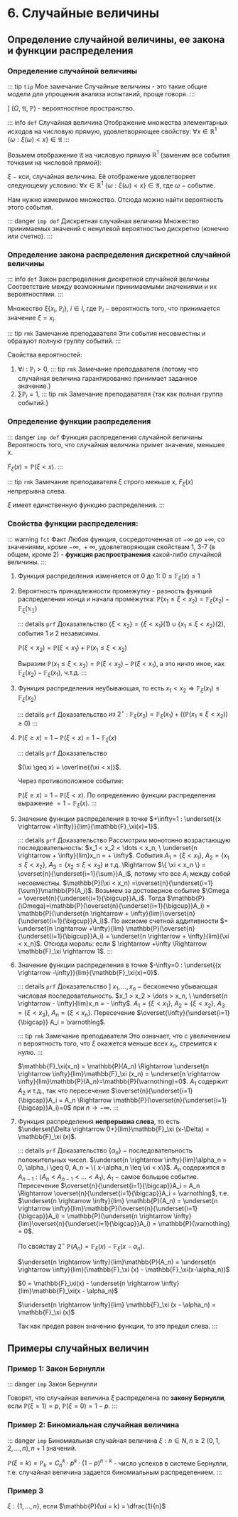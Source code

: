 # 6. Случайные величины

## Определение случайной величины, ее закона и функции распределения

### Определение случайной величины

::: tip `tip` Мое замечание
Случайные величины - это такие общие модели для упрощения анализа испытаний, проще говоря.
:::

$] \ (\Omega, \ \mathfrak{A}, \ \mathbb{P})$ - вероятностное пространство.

::: info `def`  Случайная величина
Отображение множества элементарных исходов на числовую прямую, удовлетворяющее свойству: 
$\forall x \in \mathbb{R}^1$ $\{\omega: \xi (\omega) < x \} \in \mathfrak{A}$
:::

Возьмем отображение $\mathfrak{A}$ на числовую прямую $\mathbb{R}^1$ (заменим все события точками на числовой прямой):

$\xi \ -$ кси, случайная величина. Её отображение удовлетворяет следующему условию: $\forall x \in \mathbb{R}^1$ $\{\omega: \xi (\omega) < x \} \in \mathfrak{A}$, где $\omega \ -$ событие.

Нам нужно измеримое множество. Отсюда можно найти вероятность этого события.

::: danger `imp def`  Дискретная случайная величина
Множество принимаемых значений с ненулевой вероятностью дискретно (конечно или счетно).
:::

### Определение закона распределения дискретной случайной величины

::: info `def`  Закон распределения дискретной случайной величины
Соответствие между возможными принимаемыми значениями и их вероятностями.
:::

Множество $\xi\{x_i, \ \mathbb{P}_i \}, \ i \in I$, где $\mathbb{P}_i \ -$ вероятность того, что принимается значение $\xi = x_i$. 

::: tip `rmk` Замечание преподавателя 
Эти события несовместны и образуют полную группу событий.
:::

Свойства вероятностей:
1) $\forall i:\mathbb{P}_i>0$, ::: tip `rmk` Замечание преподавателя {потому что случайная величина гарантированно принимает заданное значение.}
2) $\sum \mathbb{P}_i = 1$, ::: tip `rmk` Замечание преподавателя {так как полная группа событий.}

### Определение функции распределения

::: danger `imp def`  Функция распределения случайной величины
Вероятность того, что случайная величина примет значение, меньшее x.

$F_{\xi}(x) = \mathbb{P}(\xi < x)$.
:::

::: tip `rmk` Замечание преподавателя
$\xi$ строго меньше x, $F_\xi(x)$ непрерывна слева.

$\xi$ имеет единственную функцию распределения.
:::

### Свойства функции распределения:

::: warning `fct` Факт
Любая функция, сосредоточенная от $-\infty$ до $+\infty$, со значениями, кроме $-\infty, \ +\infty$, удовлетворяющая свойствам 1, 3-7 (в общем, кроме 2) - **функция распространения** какой-либо случайной величины.
:::

1) Функция распределения изменяется от 0 до 1: $0 \leq \mathbb{F}_\xi(x) \leq 1$

2) Вероятность принадлежности промежутку - разность функций распределения конца и начала промежутка: $\mathbb{P}(x_1 \leq \xi < x_2) = \mathbb{F}_\xi(x_2) - \mathbb{F_\xi(x_1)}$

    ::: details `prf` Доказательство
    $\{ \xi < x_2\} = \{\xi < x_1\}(1) \cup \{x_1 \leq \xi < x_2\}(2)$, события 1 и 2 независимы.
    
    $\mathbb{P}(\xi < x_2) = \mathbb{P}(\xi < x_1) + \mathbb{P}(x_1 \leq \xi < x_2)$

    Выразим $\mathbb{P}(x_1 \leq \xi < x_2) = \mathbb{P}(\xi < x_2) - \mathbb{P}(\xi < x_1)$, а это ничто иное, как $\mathbb{F}_\xi(x_2) - \mathbb{F}_\xi(x_1)$, ч.т.д.
    :::
    
3) Функция распределения неубывающая, то есть $x_1 < x_2 \Rightarrow \mathbb{F}_\xi(x_1) \leq \mathbb{F}_\xi (x_2)$

    ::: details `prf` Доказательство
    $из\ 2^\circ$ : $\mathbb{F}_\xi(x_2)=\mathbb{F}_\xi(x_1) + ((\mathbb{P}(x_1 \leq \xi < x_2)) \geq 0)$
    :::
    
4) $\mathbb{P}(\xi \geq x) = 1 - \mathbb{P}(\xi < x) = 1 - \mathbb{F}_\xi (x)$

    ::: details `prf` Доказательство 

    $(\xi \geq x) = \overline{(\xi < x)}$. 

    Через противоположное событие:
     
    $\mathbb{P}(\xi \geq x) = 1 - \mathbb{P}(\xi < x)$. По определению функции распределения выражение $=1 - \mathbb{F}_\xi (x).$
    :::

5) Значение функции распределения в точке $+\infty=1 : \underset{{x \rightarrow +\infty}}{lim}{\mathbb{F}_\xi(x)=1}$.
    
    ::: details `prf` Доказательство 
    Рассмотрим монотонно возрастающую последовательность: $x_1 < x_2 < \dots < x_n, \ \underset{n \rightarrow + \infty}{lim}x_n = + \infty$. События $A_1 = \{ \xi < x_1\},\ A_2 = \{ x_1 \leq \xi < x_2\},\ A_3 = \{x_2 \leq \xi < x_3\}$ и т.д. \Rightarrow $\{ \xi < x_n \} = \overset{n}{\underset{i=1}{\sum}}A_i$, потому что все $A_i$ между собой несовместны. $\mathbb{P}(\xi < x_n) =\overset{n}{\underset{i=1}{\sum}}\mathbb{P}(A_i)$. Возьмем за достоверное событие $\Omega = \overset{n}{\underset{i=1}{\bigcup}}A_i$. Тогда $\mathbb{P}(\Omega)=\mathbb{P}(\overset{n}{\underset{i=1}{\bigcup}}A_i) = \mathbb{P}(\underset{n \rightarrow + \infty}{lim}\overset{n}{\underset{i=1}{\bigcup}}A_i)$. По аксиоме счетной аддитивности $= \underset{n \rightarrow +\infty}{lim} \mathbb{P}(\overset{n}{\underset{i=1}{\bigcup}}A_i) = \underset{n \rightarrow + \infty}{lim}(\xi < x_n)$. Отсюда мораль: если $ \rightarrow +\infty \Rightarrow \mathbb{F}_\xi \rightarrow 1$.
    :::

6) Значение функции распределения в точке $-\infty=0 : \underset{{x \rightarrow -\infty}}{lim}{\mathbb{F}_\xi(x)=0}$.

    ::: details `prf` Доказательство 
    ] $x_1, \dots, x_n \ -$ бесконечно убывающая числовая последовательность. $x_1 > x_2 > \dots > x_n, \ \underset{n \rightarrow - \infty}{lim}x_n = - \infty$. $A_1 = \{ \xi < x_1\},\ A_2 = \{ \xi < x_2\},\ A_3 = \{\xi < x_3\},\ A_n =\{ \xi < x_n \}$. Пересечение $\overset{\infty}{\underset{i=1}{\bigcap}} A_i = \varnothing$. 
    
    ::: tip `rmk` Замечание преподавателя 
    Это означает, что с увеличением n вероятность того, что $\xi$ окажется меньше всех $x_n$, стремится к нулю.
    :::

    $\mathbb{F}_\xi(x_n) = \mathbb{P}(A_n) \Rightarrow \underset{n \rightarrow \infty}{lim}\mathbb{F}_\xi (x_n) = \underset{n \rightarrow \infty}{lim}\mathbb{P}(A_n)=\mathbb{P}(\varnothing)=0$. $A_1$ содержит $A_2$ и т.д., так что пересечение $\overset{n}{\underset{i=1}{\bigcap}}A_i = A_n \Rightarrow \mathbb{P}(\overset{n}{\underset{i=1}{\bigcap}}A_i)=0$ при $n \rightarrow -\infty$.
    :::
    
7) Функция распределения **непрерывна слева**, то есть $\underset{\Delta \rightarrow 0+}{lim}\mathbb{F}_\xi (x-\Delta) = \mathbb{F}_\xi (x)$.

    ::: details `prf` Доказательство 
    $\{\alpha_n\}\ -$ последовательность положительных чисел. $\underset{n \rightarrow \infty}{lim}\alpha_n = 0, \alpha_i \geq 0, A_n = \{ x-\alpha_n \leq \xi < x\}$. $A_n$ содержится в $A_{n-1}: (A_n < A_{n-1}< \dotsc < A_1)$, $A_1 \ -$ самое большое событие. Пересечение $\overset{n}{\underset{i=1}{\bigcap}}A_i = A_n \Rightarrow \overset{n}{\underset{i=1}{\bigcap}}A_i = \varnothing$, т.е. $\underset{n \rightarrow \infty}{lim} \mathbb{P}(A_n) = \underset{n \rightarrow \infty}{lim}\mathbb{P}(\overset{n}{\underset{i=1}{\bigcap}}A_i) = \mathbb{P}(\underset{n \rightarrow \infty}{lim}\overset{n}{\underset{i=1}{\bigcap}}A_i) = \mathbb{P}(\varnothing) = 0$.

    По свойству $2^\circ$ $\mathbb{P}(A_n) = \mathbb{F}_\xi (x) - \mathbb{F}_\xi(x-\alpha_n)$.

    $\underset{n \rightarrow \infty}{lim}\mathbb{P}(A_n) = \underset{n \rightarrow \infty}{lim}(\mathbb{F}_\xi (x) - \mathbb{F}_\xi(x-\alpha_n))$

    $0 = \mathbb{F}_\xi(x) - \underset{n \rightarrow \infty}{lim}\mathbb{F}_\xi(x - \alpha_n)$

    $\underset{n \rightarrow \infty}{lim} \mathbb{F}_\xi (x - \alpha_n) = \mathbb{F}_\xi (x)$

    Так как предел равен значению функции, то это предел слева.
    :::

## Примеры случайных величин

### Пример 1: Закон Бернулли

::: danger `imp` Закон Бернулли

Говорят, что случайная величина $\xi$ распределена по **закону Бернулли**, если $\mathbb{P}(\xi = 1) = p, \ \mathbb{P}(\xi =  0) = 1-p$.
:::

### Пример 2: Биномиальная случайная величина

::: danger `imp` Биномиальная случайная величина
$\xi:n \in N, n \geq 2 \ (0, 1, 2, \dots, n), n+1$ значений.

$\mathbb{P}(\xi = k) =\mathbb{P}_k = C_n^k \cdot p^k \cdot (1-p)^{n-k}$ - число успехов в системе Бернулли, т.е. случайная величина задается биномиальным распределением.
:::

### Пример 3

$\xi : \{1, \dots, n\}$, если $\mathbb{P}(\xi = k) = \dfrac{1}{n}$